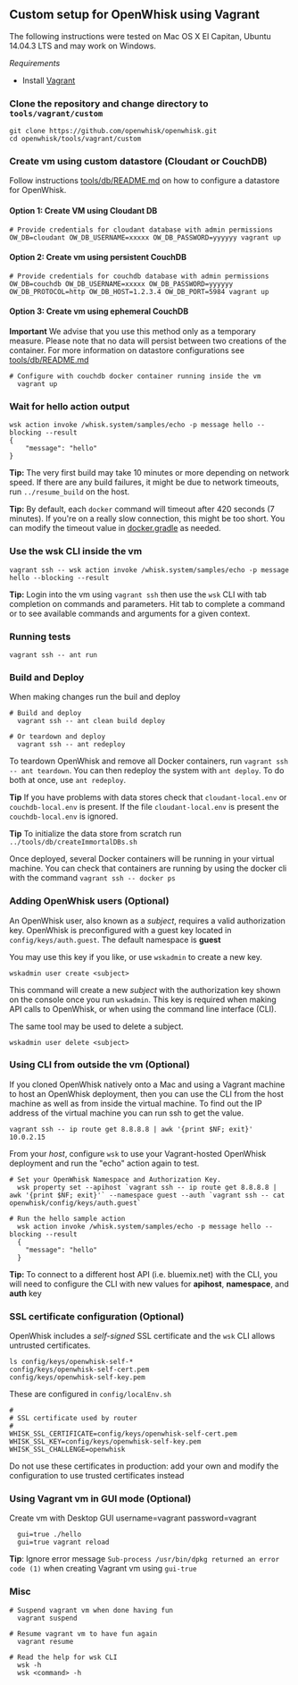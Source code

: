 ## Custom setup for OpenWhisk using Vagrant

The following instructions were tested on Mac OS X El Capitan, Ubuntu 14.04.3 LTS and may work on Windows.

*Requirements*
- Install [Vagrant](https://www.vagrantup.com/downloads.html)
 
### Clone the repository and change directory to `tools/vagrant/custom`
```
git clone https://github.com/openwhisk/openwhisk.git
cd openwhisk/tools/vagrant/custom

```

### Create vm using custom datastore (Cloudant or CouchDB)
Follow instructions [tools/db/README.md](../db/README.md) on how to configure a datastore for OpenWhisk.

#### Option 1: Create VM using Cloudant DB
```
# Provide credentials for cloudant database with admin permissions
OW_DB=cloudant OW_DB_USERNAME=xxxxx OW_DB_PASSWORD=yyyyyy vagrant up
```

#### Option 2: Create vm using persistent CouchDB
```
# Provide credentials for couchdb database with admin permissions
OW_DB=couchdb OW_DB_USERNAME=xxxxx OW_DB_PASSWORD=yyyyyy OW_DB_PROTOCOL=http OW_DB_HOST=1.2.3.4 OW_DB_PORT=5984 vagrant up
```

#### Option 3: Create vm using ephemeral CouchDB
**Important** We advise that you use this method only as a temporary measure. 
Please note that no data will persist between two creations of the container.
For more information on datastore configurations see [tools/db/README.md](../../db/README.md)
```
# Configure with couchdb docker container running inside the vm 
  vagrant up

```

### Wait for hello action output
```
wsk action invoke /whisk.system/samples/echo -p message hello --blocking --result
{
    "message": "hello"
}
```
**Tip:** The very first build may take 10 minutes or more depending on network speed. 
If there are any build failures, it might be due to network timeouts, run `../resume_build` on the host.


**Tip:** By default, each `docker` command will timeout after 420 seconds (7 minutes). If you're on a really slow connection, 
this might be too short. You can modify the timeout value in [docker.gradle](../../../docker.gradle#L22) as needed.

### Use the wsk CLI inside the vm
```
vagrant ssh -- wsk action invoke /whisk.system/samples/echo -p message hello --blocking --result

```
**Tip:** Login into the vm using `vagrant ssh` then use the `wsk` CLI with tab completion on commands and parameters. 
Hit tab to complete a command or to see available commands and arguments for a given context.


### Running tests
```
vagrant ssh -- ant run
```

### Build and Deploy

When making changes run the buil and deploy
```
# Build and deploy
  vagrant ssh -- ant clean build deploy
  
# Or teardown and deploy
  vagrant ssh -- ant redeploy
```
To teardown OpenWhisk and remove all Docker containers, run `vagrant ssh -- ant teardown`. You can then redeploy the system with `ant deploy`. To do both at once, use `ant redeploy`.

**Tip** If you have problems with data stores check that `cloudant-local.env` or `couchdb-local.env` is present.
If the file `cloudant-local.env` is present the `couchdb-local.env` is ignored.

**Tip** To initialize the data store from scratch run `../tools/db/createImmortalDBs.sh`

Once deployed, several Docker containers will be running in your virtual machine.
You can check that containers are running by using the docker cli with the command  `vagrant ssh -- docker ps`


### Adding OpenWhisk users (Optional)

An OpenWhisk user, also known as a *subject*, requires a valid authorization key.
OpenWhisk is preconfigured with a guest key located in `config/keys/auth.guest`.
The default namespace is __guest__

You may use this key if you like, or use `wskadmin` to create a new key.

```
wskadmin user create <subject>
```

This command will create a new *subject* with the authorization key shown on the console once you run `wskadmin`. This key is required when making API calls to OpenWhisk, or when using the command line interface (CLI).

The same tool may be used to delete a subject.

```
wskadmin user delete <subject>
```
  
### Using CLI from outside the vm (Optional)
If you cloned OpenWhisk natively onto a Mac and using a Vagrant machine to host an OpenWhisk deployment, then you can use the CLI from the host machine as well as from inside the virtual machine.
To find out the IP address of the virtual machine you can run ssh to get the value.
```
vagrant ssh -- ip route get 8.8.8.8 | awk '{print $NF; exit}'
10.0.2.15
```

From your _host_, configure `wsk` to use your Vagrant-hosted OpenWhisk deployment and run the "echo" action again to test.
```
# Set your OpenWhisk Namespace and Authorization Key.
  wsk property set --apihost `vagrant ssh -- ip route get 8.8.8.8 | awk '{print $NF; exit}'` --namespace guest --auth `vagrant ssh -- cat openwhisk/config/keys/auth.guest`

# Run the hello sample action
  wsk action invoke /whisk.system/samples/echo -p message hello --blocking --result
  {
    "message": "hello"
  }
```
**Tip:** To connect to a different host API (i.e. bluemix.net) with the CLI, you will need to 
configure the CLI with new values for __apihost__, __namespace__, and __auth__ key
  

### SSL certificate configuration (Optional)

OpenWhisk includes a _self-signed_ SSL certificate and the `wsk` CLI allows untrusted certificates.

  ```
  ls config/keys/openwhisk-self-*
  config/keys/openwhisk-self-cert.pem
  config/keys/openwhisk-self-key.pem
  ```

These are configured in `config/localEnv.sh`

  ```
  #
  # SSL certificate used by router
  #
  WHISK_SSL_CERTIFICATE=config/keys/openwhisk-self-cert.pem
  WHISK_SSL_KEY=config/keys/openwhisk-self-key.pem
  WHISK_SSL_CHALLENGE=openwhisk
  ```

Do not use these certificates in production: add your own and modify
the configuration to use trusted certificates instead


### Using Vagrant vm in GUI mode (Optional)
Create vm with Desktop GUI username=vagrant password=vagrant
```
  gui=true ./hello
  gui=true vagrant reload
```

**Tip**: Ignore error message `Sub-process /usr/bin/dpkg returned an error code (1)` when 
creating Vagrant vm using `gui-true`

### Misc
```
# Suspend vagrant vm when done having fun
  vagrant suspend

# Resume vagrant vm to have fun again
  vagrant resume
  
# Read the help for wsk CLI
  wsk -h
  wsk <command> -h
```

